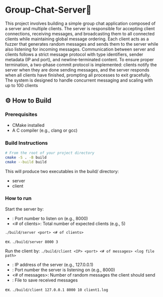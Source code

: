 # Group-Chat-Server📲

This project involves building a simple group chat application composed of a server and multiple clients. The server is responsible for accepting client connections, receiving messages, and broadcasting them to all connected clients while maintaining global message ordering. Each client acts as a fuzzer that generates random messages and sends them to the server while also listening for incoming messages. Communication between server and clients follows a strict message protocol with type identifiers, sender metadata (IP and port), and newline-terminated content. To ensure proper termination, a two-phase commit protocol is implemented: clients notify the server when they are done sending messages, and the server responds when all clients have finished, prompting all processes to exit gracefully. The system is designed to handle concurrent messaging and scaling with up to 100 clients

## ⚙️ How to Build

### Prerequisites

- CMake installed
- A C compiler (e.g., clang or gcc)

### Build Instructions

```bash
# From the root of your project directory
cmake -S . -B build
cmake --build build
```
This will produce two executables in the build/ directory:
- server
- client


### How to run
Start the server by:
- <port>: Port number to listen on (e.g., 8000)
- <# of clients>: Total number of expected clients (e.g., 5)

```./build/server <port> <# of clients>```

ex.
```./build/server 8000 3```

Run the client by:
```./build/client <IP> <port> <# of messages> <log file path>```

- <IP>: IP address of the server (e.g., 127.0.0.1)
- <port>: Port number the server is listening on (e.g., 8000)
- <# of messages>: Number of random messages the client should send
- <log file path>: File to save received messages

ex.
```./build/client 127.0.0.1 8000 10 client1.log```



